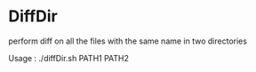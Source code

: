DiffDir
=======

perform diff on all the files with the same name in two directories 

Usage : ./diffDir.sh PATH1 PATH2
